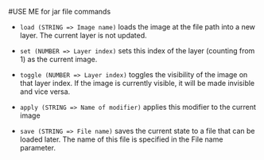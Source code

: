 #USE ME for jar file commands

* `load (STRING => Image name)` loads the image at the file path into a new layer. The current 
  layer is not updated.
  
* `set (NUMBER => Layer index)` sets this index of the layer (counting from 1) as the current 
  image.
  
* `toggle (NUMBER => Layer index)` toggles the visibility of the image on that layer index. If 
  the image is currently visible, it will be made invisible and vice versa.

* `apply (STRING => Name of modifier)` applies this modifier to the current image

* `save (STRING => File name)` saves the current state to a file that can be loaded later. The 
  name of this file is specified in the File name parameter.